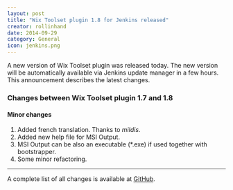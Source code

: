 ```yaml
---
layout: post
title: "Wix Toolset plugin 1.8 for Jenkins released"
creator: rollinhand
date: 2014-09-29
category: General
icon: jenkins.png
---
```

A new version of Wix Toolset plugin was released today. The new version will be 
automatically available via Jenkins update manager in a few hours. 
This announcement describes the latest changes.
<!--more-->
### Changes between Wix Toolset plugin 1.7 and 1.8
#### Minor changes
1. Added french translation. Thanks to *mildis*.
2. Added new help file for MSI Output.
3. MSI Output can be also an executable (*.exe) if used together with bootstrapper.
4. Some minor refactoring.

***
A complete list of all changes is available at [GitHub](https://github.com/jenkinsci/wix-plugin/blob/master/CHANGELOG.md).
